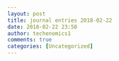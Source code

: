 ```yaml
---
layout: post
title: journal entries 2018-02-22
date: 2018-02-22 23:50
author: techenomics1
comments: true
categories: [Uncategorized]
---
```

